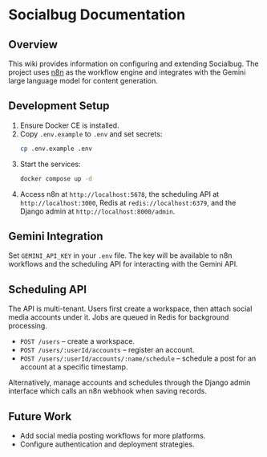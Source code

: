 # Socialbug Documentation

## Overview

This wiki provides information on configuring and extending Socialbug. The project uses [n8n](https://n8n.io) as the workflow engine and integrates with the Gemini large language model for content generation.

## Development Setup

1. Ensure Docker CE is installed.
2. Copy `.env.example` to `.env` and set secrets:
   ```bash
   cp .env.example .env
   ```
3. Start the services:
   ```bash
   docker compose up -d
   ```
4. Access n8n at `http://localhost:5678`, the scheduling API at `http://localhost:3000`, Redis at `redis://localhost:6379`, and the Django admin at `http://localhost:8000/admin`.

## Gemini Integration

Set `GEMINI_API_KEY` in your `.env` file. The key will be available to n8n workflows and the scheduling API for interacting with the Gemini API.

## Scheduling API

The API is multi-tenant. Users first create a workspace, then attach social media accounts under it. Jobs are queued in Redis for background processing.

- `POST /users` – create a workspace.
- `POST /users/:userId/accounts` – register an account.
- `POST /users/:userId/accounts/:name/schedule` – schedule a post for an account at a specific timestamp.

Alternatively, manage accounts and schedules through the Django admin interface which calls an n8n webhook when saving records.

## Future Work

- Add social media posting workflows for more platforms.
- Configure authentication and deployment strategies.
